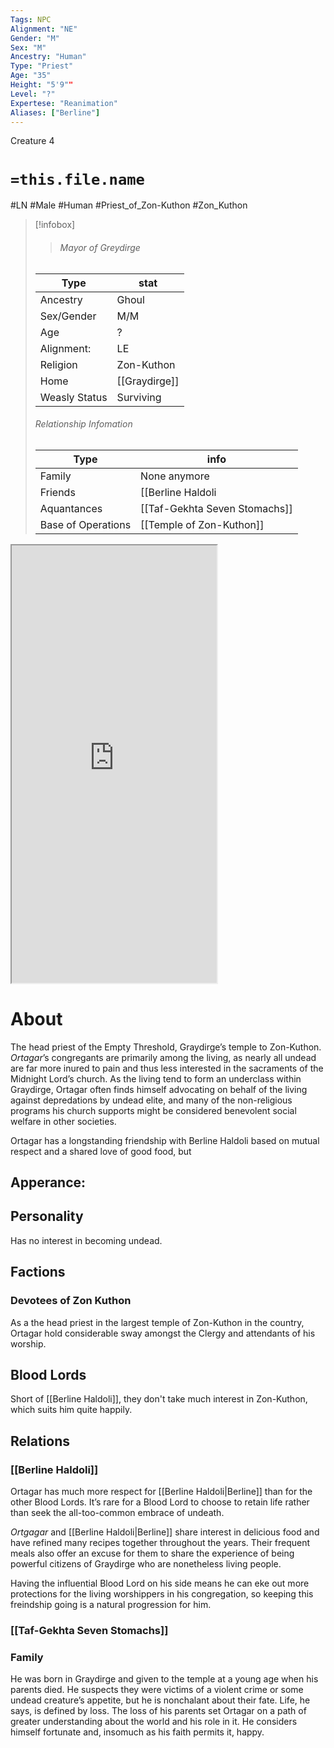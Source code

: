 ```yaml
---
Tags: NPC
Alignment: "NE"
Gender: "M"
Sex: "M"
Ancestry: "Human"
Type: "Priest"
Age: "35"
Height: "5'9""
Level: "?"
Expertese: "Reanimation"
Aliases: ["Berline"]
---
```

<span stylle=align:right;>Creature 4</span>
# `=this.file.name`
#LN #Male #Human #Priest_of_Zon-Kuthon #Zon_Kuthon 

> [!infobox]
>> ###### Mayor of Greydirge
> | Type | stat |
 > |---|---|
  > |Ancestry | Ghoul |
  > | Sex/Gender | M/M |
  > |Age | ? |
  > |Alignment: | LE |
  > | Religion | Zon-Kuthon |
  > | Home | [[Graydirge]] |
  > |Weasly Status | Surviving |
  > ######  Relationship Infomation
  > | Type | info |
  > |--- |---|
  > | Family  | None anymore |
  > | Friends | [[Berline Haldoli|Berline]] |
  > | Aquantances | [[Taf-Gekhta Seven Stomachs]] |
  > | Base of Operations | [[Temple of Zon-Kuthon]] |

<iframe width=65% height=700px src="https://herolab.online/muCC7Lpg/characters/pNN6RDRL/1/play/character?side=stage"></iframe>

# About
The head priest of the Empty Threshold, Graydirge’s temple to Zon-Kuthon. 
*Ortagar*’s congregants are primarily among the living, as nearly all undead are far more inured to pain and thus less interested in the sacraments of the Midnight Lord’s church. As the living tend to form an underclass within Graydirge, Ortagar often finds himself advocating on behalf of the living against depredations by undead elite, and many of the non-religious programs his church supports might be considered benevolent social welfare in other societies. 

Ortagar has a longstanding friendship with Berline Haldoli based on mutual respect and a shared love of good food, but
## Apperance:

## Personality
Has no interest in becoming undead.

## Factions
### Devotees of Zon Kuthon
As a the head priest in the largest temple of Zon-Kuthon in the country, Ortagar hold considerable sway amongst the Clergy and attendants of his worship.
## Blood Lords
Short of [[Berline Haldoli]], they don't take much interest in Zon-Kuthon, which suits him quite happily.
## Relations
### [[Berline Haldoli]]
Ortagar has much more respect for [[Berline Haldoli|Berline]] than for the other Blood Lords. It’s rare for a Blood Lord to choose to retain life rather than seek the all-too-common embrace of undeath. 

*Ortgagar* and [[Berline Haldoli|Berline]] share interest in delicious food and have refined many recipes together throughout the years. Their frequent meals also offer an excuse for them to share the experience of being powerful citizens of Graydirge who are nonetheless living people.

 Having the influential Blood Lord on his side means he can eke out more protections for the living worshippers in his congregation, so keeping this freindship going is a natural progression for him.
### [[Taf-Gekhta Seven Stomachs]]
	
### Family
He was born in Graydirge and given to the temple at a young age when his parents died. He suspects they were victims of a violent crime or some undead creature’s appetite, but he is nonchalant about their fate. Life, he says, is defined by loss. The loss of his parents set Ortagar on a path of greater understanding about the world and his role in it. He considers himself fortunate and, insomuch as his faith permits it, happy.